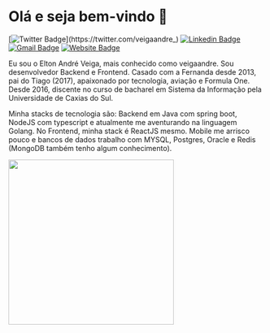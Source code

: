 # Olá e seja bem-vindo 👋


[![Twitter Badge](https://img.shields.io/badge/-@veigaandre_-6633cc?style=flat-square&labelColor=6633cc&logo=twitter&logoColor=white&link=https://twitter.com/veigaandre_)](https://twitter.com/veigaandre_) 
[![Linkedin Badge](https://img.shields.io/badge/-andre%20machado-6633cc?style=flat-square&logo=Linkedin&logoColor=white&link=https://www.linkedin.com/in/andre-machado-074b4014b/)](https://www.linkedin.com/in/andre-machado-074b4014b/) 
[![Gmail Badge](https://img.shields.io/badge/-soutomachado1@gmail.com-6633cc?style=flat-square&logo=Gmail&logoColor=white&link=mailto:soutomachado1@gmail.com)](mailto:soutomachado1@gmail.com)
[![Website Badge](https://img.shields.io/badge/website-site-green)](https://andreveiga.github.io/portifolio/)



Eu sou o Elton André Veiga, mais conhecido como veigaandre. Sou desenvolvedor Backend e Frontend. Casado com a Fernanda desde 2013, pai do Tiago (2017), apaixonado por tecnologia, aviação e Formula One. Desde 2016, discente no curso de bacharel em Sistema da Informação pela Universidade de Caxias do Sul.

Minha stacks de tecnologia são: Backend em Java com spring boot, NodeJS com typescript e atualmente me aventurando na linguagem Golang. No Frontend, minha stack é ReactJS mesmo. Mobile me arrisco pouco e bancos de dados trabalho com MYSQL, Postgres, Oracle e Redis (MongoDB também tenho algum conhecimento).

<div>
  <a href="https://github.com/AndreVeiga">
  <!-- <img height="180em" src="https://github-readme-stats.vercel.app/api?username=AndreVeiga&show_icons=true&theme=dark&include_all_commits=true&count_private=true"/> -->
  <img height="325em" src="https://github-readme-stats.vercel.app/api/top-langs/?username=AndreVeiga&show_icons=true&theme=dark"/>
  </a>
</div>
